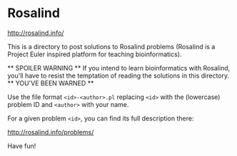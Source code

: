 # Rosalind

http://rosalind.info/

This is a directory to post solutions to Rosalind problems (Rosalind is a
Project Euler inspired platform for teaching bioinformatics).

** SPOILER WARNING **
If you intend to learn bioinformatics with Rosalind, you'll have
to resist the temptation of reading the solutions in this directory.
** YOU'VE BEEN WARNED **

Use the file format `<id>-<author>.pl` replacing `<id>` with the (lowercase)
problem ID and `<author>` with your name.

For a given problem `<id>`, you can find its full description there:

http://rosalind.info/problems/<id>

Have fun!
